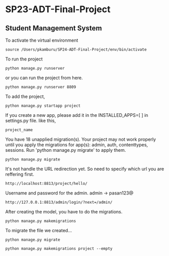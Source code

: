 # SP23-ADT-Final-Project
## Student Management System

To activate the virtual environment
```
source /Users/pkamburu/SP24-ADT-Final-Project/env/bin/activate
```

To run the project
```
python manage.py runserver
```

or you can run the project from here.
```
python manage.py runserver 8809
```


To add the project,
```
python manage.py startapp project
```

If you create a new app, please add it in the INSTALLED_APPS=[ ] in settings.py file. 
like this, 
```
project_name
```

You have 18 unapplied migration(s). Your project may not work properly until you apply the migrations for app(s): admin, auth, contenttypes, sessions.
Run 'python manage.py migrate' to apply them.
```
python manage.py migrate
```
It's not handle the URL redirection yet. So need to specify which url you are reffering first. 
```
http://localhost:8813/project/hello/
```
Username and password for the admin.
admin -> pasan123@

```
http://127.0.0.1:8813/admin/login/?next=/admin/
```

After creating the model, you have to do the migrations.
```
python manage.py makemigrations
```

To migrate the file we created...
```
python manage.py migrate
```

```
python manage.py makemigrations project --empty
```





